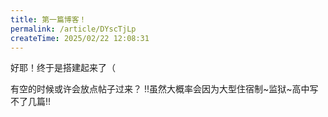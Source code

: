 ```yaml
---
title: 第一篇博客！
permalink: /article/DYscTjLp
createTime: 2025/02/22 12:08:31
---
```


好耶！终于是搭建起来了（

有空的时候或许会放点帖子过来？ !!虽然大概率会因为大型住宿制~监狱~高中写不了几篇!!

<!-- more -->
